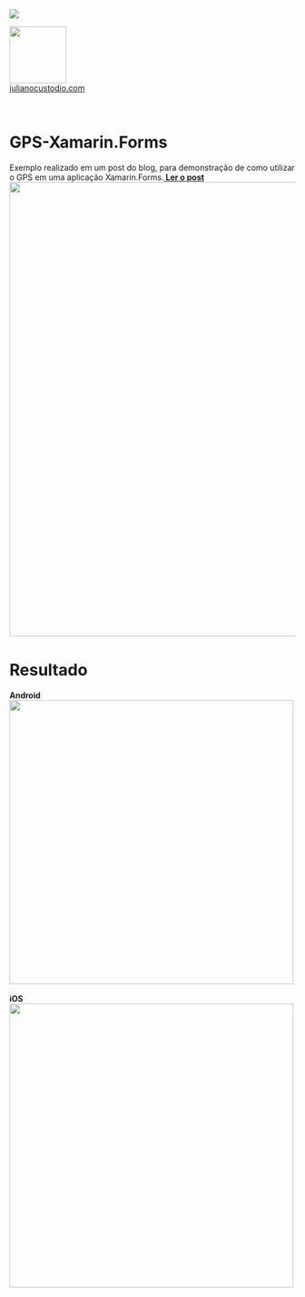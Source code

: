 <image src="https://camo.githubusercontent.com/f13bbe855abf1e435732ed337f17d7d9e09657ad/68747470733a2f2f63686f6866692e76697375616c73747564696f2e636f6d2f5f617069732f7075626c69632f6275696c642f646566696e6974696f6e732f62396130313732632d303932362d343262382d616632662d3234393533393737336261352f31332f6261646765"/>



  <a href="http://julianocustodio.com" target="_blank"><image width="100px" src="https://julianocustodiosite.files.wordpress.com/2017/02/cropped-logojuliano.png?w=300&h=300&crop=1"/></a>
 <br/><a href="http://julianocustodio.com">julianocustodio.com</a>

 
<br/>

# GPS-Xamarin.Forms

Exemplo realizado em um post do blog, para demonstração de como utilizar o GPS em uma aplicação Xamarin.Forms.<a href="https://julianocustodio.com/2017/08/09/gps-xamarin-forms/" target="_blank"><b> Ler o post</b></a></br> 
<a href="https://julianocustodio.com/2017/08/09/gps-xamarin-forms/">
<image width="800px" src="https://julianocustodiosite.files.wordpress.com/2017/08/imagegps.png?w=1462"/></a>
<span>
<br/>


# Resultado

<span>
  <b>Android</b>
  <br/>
  <image height="500px"src="https://julianocustodiosite.files.wordpress.com/2017/07/android.gif?w=417&h=683"/>
</span>
<br/><br/>
<span>
  <b>iOS</b>
  <br/>
  <image height="500px"src="https://julianocustodiosite.files.wordpress.com/2017/07/ios.gif?w=417&h=683"/>
</span>



